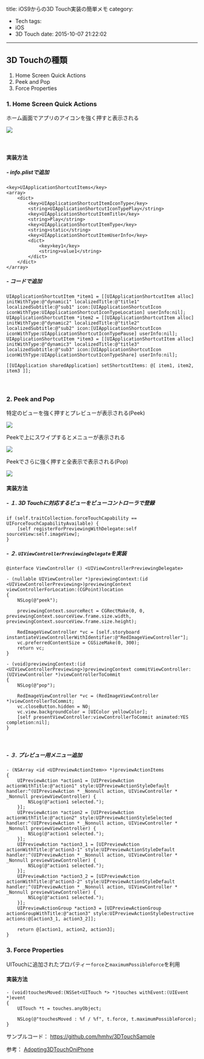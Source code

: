 title: iOS9からの3D Touch実装の簡単メモ
category:
  - Tech
tags:
  - iOS
  - 3D Touch
date: 2015-10-07 21:22:02
---
## 3D Touchの種類

1. Home Screen Quick Actions
2. Peek and Pop
3. Force Properties

### 1. Home Screen Quick Actions

ホーム画面でアプリのアイコンを強く押すと表示される

<a class="fancybox" rel="gallery0"><img src="https://qiita-image-store.s3.amazonaws.com/0/25832/6d4c12de-83e6-05a0-85c2-f05f74e843be.png" style="max-width: 100%"></a>

　
#### 実装方法

##### - info.plistで追加

```
<key>UIApplicationShortcutItems</key>
<array>
	<dict>
		<key>UIApplicationShortcutItemIconType</key>
		<string>UIApplicationShortcutIconTypePlay</string>
		<key>UIApplicationShortcutItemTitle</key>
		<string>Play</string>
		<key>UIApplicationShortcutItemType</key>
		<string>static</string>
		<key>UIApplicationShortcutItemUserInfo</key>
		<dict>
			<key>key1</key>
			<string>value1</string>
		</dict>
	</dict>
</array>
```

##### - コードで追加

```
UIApplicationShortcutItem *item1 = [[UIApplicationShortcutItem alloc] initWithType:@"dynamic1" localizedTitle:@"title1" localizedSubtitle:@"sub1" icon:[UIApplicationShortcutIcon iconWithType:UIApplicationShortcutIconTypeLocation] userInfo:nil];
UIApplicationShortcutItem *item2 = [[UIApplicationShortcutItem alloc] initWithType:@"dynamic2" localizedTitle:@"title2" localizedSubtitle:@"sub2" icon:[UIApplicationShortcutIcon iconWithType:UIApplicationShortcutIconTypePause] userInfo:nil];
UIApplicationShortcutItem *item3 = [[UIApplicationShortcutItem alloc] initWithType:@"dynamic3" localizedTitle:@"title3" localizedSubtitle:@"sub3" icon:[UIApplicationShortcutIcon iconWithType:UIApplicationShortcutIconTypeShare] userInfo:nil];

[[UIApplication sharedApplication] setShortcutItems: @[ item1, item2, item3 ]];
```

　　


### 2. Peek and Pop

特定のビューを強く押すとプレビューが表示される(Peek)

<a class="fancybox" rel="gallery0"><img src="https://qiita-image-store.s3.amazonaws.com/0/25832/d506a5db-91a2-d6c3-6a53-a14d5b17a6ad.png" style="max-width: 100%"></a>

Peekで上にスワイプするとメニューが表示される

<a class="fancybox" rel="gallery0"><img src="https://qiita-image-store.s3.amazonaws.com/0/25832/a5a5aa64-46f3-b32c-d84a-b5af5a56ee09.png" style="max-width: 100%"></a>


Peekでさらに強く押すと全表示で表示される(Pop)

<a class="fancybox" rel="gallery0"><img src="https://qiita-image-store.s3.amazonaws.com/0/25832/b0789509-e864-114f-7aa9-99202c988d24.png" style="max-width: 100%"></a>


#### 実装方法

##### - １. 3D Touchに対応するビューをビューコントローラで登録

```
if (self.traitCollection.forceTouchCapability == UIForceTouchCapabilityAvailable) {
    [self registerForPreviewingWithDelegate:self sourceView:self.imageView];
}
```

##### - ２. `UIViewControllerPreviewingDelegate`を実装

```
@interface ViewController () <UIViewControllerPreviewingDelegate>
```

```
- (nullable UIViewController *)previewingContext:(id <UIViewControllerPreviewing>)previewingContext viewControllerForLocation:(CGPoint)location
{
    NSLog(@"peek");
    
    previewingContext.sourceRect = CGRectMake(0, 0, previewingContext.sourceView.frame.size.width, previewingContext.sourceView.frame.size.height);

    RedImageViewController *vc = [self.storyboard instantiateViewControllerWithIdentifier:@"RedImageViewController"];
    vc.preferredContentSize = CGSizeMake(0, 300);
    return vc;
}
```

```
- (void)previewingContext:(id <UIViewControllerPreviewing>)previewingContext commitViewController:(UIViewController *)viewControllerToCommit
{
    NSLog(@"pop");
    
    RedImageViewController *vc = (RedImageViewController *)viewControllerToCommit;
    vc.closeButton.hidden = NO;
    vc.view.backgroundColor = [UIColor yellowColor];
    [self presentViewController:viewControllerToCommit animated:YES completion:nil];
}
```
　　




##### - ３. プレビュー用メニュー追加

```
- (NSArray <id <UIPreviewActionItem>> *)previewActionItems
{
    UIPreviewAction *action1 = [UIPreviewAction actionWithTitle:@"action1" style:UIPreviewActionStyleDefault handler:^(UIPreviewAction * _Nonnull action, UIViewController * _Nonnull previewViewController) {
        NSLog(@"action1 selected.");
    }];
    UIPreviewAction *action2 = [UIPreviewAction actionWithTitle:@"action2" style:UIPreviewActionStyleSelected handler:^(UIPreviewAction * _Nonnull action, UIViewController * _Nonnull previewViewController) {
        NSLog(@"action1 selected.");
    }];
    UIPreviewAction *action3_1 = [UIPreviewAction actionWithTitle:@"action3-1" style:UIPreviewActionStyleDefault handler:^(UIPreviewAction * _Nonnull action, UIViewController * _Nonnull previewViewController) {
        NSLog(@"action1 selected.");
    }];
    UIPreviewAction *action3_2 = [UIPreviewAction actionWithTitle:@"action3-2" style:UIPreviewActionStyleDefault handler:^(UIPreviewAction * _Nonnull action, UIViewController * _Nonnull previewViewController) {
        NSLog(@"action1 selected.");
    }];
    UIPreviewActionGroup *action3 = [UIPreviewActionGroup actionGroupWithTitle:@"action3" style:UIPreviewActionStyleDestructive actions:@[action3_1, action3_2]];
    
    return @[action1, action2, action3];
}
```

### 3. Force Properties

UITouchに追加されたプロパティー`force`と`maximumPossibleForce`を利用

#### 実装方法

```
- (void)touchesMoved:(NSSet<UITouch *> *)touches withEvent:(UIEvent *)event
{
    UITouch *t = touches.anyObject;
    
    NSLog(@"touchesMoved : %f / %f", t.force, t.maximumPossibleForce);
}
```

サンプルコード：
https://github.com/hmhv/3DTouchSample

参考：
[Adopting3DTouchOniPhone](https://developer.apple.com/library/ios/documentation/UserExperience/Conceptual)
